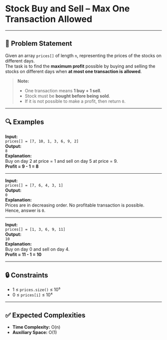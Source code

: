 # Stock Buy and Sell – Max One Transaction Allowed

---

## 📝 Problem Statement

Given an array `prices[]` of length `n`, representing the prices of the stocks on different days.  
The task is to find the **maximum profit** possible by buying and selling the stocks on different days when **at most one transaction is allowed**.

> **Note:**  
> - One transaction means **1 buy + 1 sell**.  
> - Stock must be **bought before being sold**.  
> - If it is not possible to make a profit, then return `0`.

---

## 🔍 Examples

**Input:**  
`prices[] = [7, 10, 1, 3, 6, 9, 2]`  
**Output:**  
`8`  
**Explanation:**  
Buy on day 2 at price = 1 and sell on day 5 at price = 9.  
**Profit = 9 - 1 = 8**

---

**Input:**  
`prices[] = [7, 6, 4, 3, 1]`  
**Output:**  
`0`  
**Explanation:**  
Prices are in decreasing order. No profitable transaction is possible.  
Hence, answer is `0`.

---

**Input:**  
`prices[] = [1, 3, 6, 9, 11]`  
**Output:**  
`10`  
**Explanation:**  
Buy on day 0 and sell on day 4.  
**Profit = 11 - 1 = 10**

---

## 🔒 Constraints

- 1 ≤ `prices.size()` ≤ 10⁵  
- 0 ≤ `prices[i]` ≤ 10⁴  

---

## ✅ Expected Complexities

- **Time Complexity:** O(n)  
- **Auxiliary Space:** O(1)
